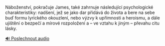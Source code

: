 
Náboženství, pokračuje James, také zahrnuje následující psychologické charakteristiky: nadšení, jež se jako dar přidává do života a bere na sebe buď formu lyrického okouzlení, nebo výzvy k upřímnosti a heroismu, a dále ujištění o bezpečí a mírové rozpoložení a – ve vztahu k jiným – převahu citu lásky.

[🔊 Poslechnout audio](/data/7-paragraphs/audio/chapter_35/para_010-Nboenstv-pokrauje-James-tak-zahrnuje-nsled.mp3)
